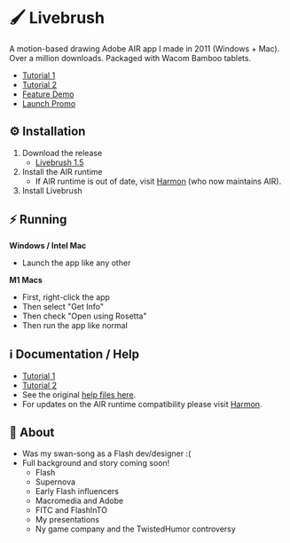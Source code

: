 # 🖌️ Livebrush
A motion-based drawing Adobe AIR app I made in 2011 (Windows + Mac). Over a million downloads. Packaged with Wacom Bamboo tablets. 
- [Tutorial 1](https://www.youtube.com/watch?v=Djd-6WjNBeI)
- [Tutorial 2](https://www.youtube.com/watch?v=ZXLjpu6xBzI)
- [Feature Demo](https://www.youtube.com/watch?v=O8dBwEHR4YI)
- [Launch Promo](https://www.youtube.com/watch?v=MM1YDoywJ_g)

## ⚙️ Installation
1. Download the release
	- [Livebrush 1.5](https://github.com/moremeyou/Livebrush/releases/tag/1.5) 
2. Install the AIR runtime
	- If AIR runtime is out of date, visit [Harmon](https://airsdk.harman.com/runtime) (who now maintains AIR). 
3. Install Livebrush

## ⚡️ Running
**Windows / Intel Mac**
- Launch the app like any other

**M1 Macs**
- First, right-click the app
- Then select "Get Info"
- Then check "Open using Rosetta"
- Then run the app like normal

## ℹ️ Documentation / Help
- [Tutorial 1](https://www.youtube.com/watch?v=Djd-6WjNBeI)
- [Tutorial 2](https://www.youtube.com/watch?v=ZXLjpu6xBzI)
- See the original [help files here](https://moremeyou.github.io/Livebrush/).
- For updates on the AIR runtime compatibility please visit [Harmon](https://airsdk.harman.com/runtime).

## 📜 About
- Was my swan-song as a Flash dev/designer :(
- Full background and story coming soon!
	- Flash
	- Supernova
	- Early Flash influencers
	- Macromedia and Adobe
	- FITC and FlashInTO
	- My presentations
	- Ny game company and the TwistedHumor controversy

